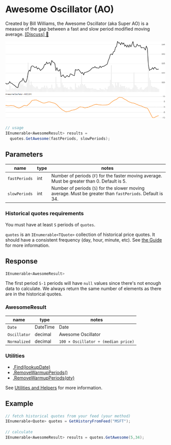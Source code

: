 ﻿# Awesome Oscillator (AO)

Created by Bill Williams, the Awesome Oscillator (aka Super AO) is a measure of the gap between a fast and slow period modified moving average.
[[Discuss] :speech_balloon:](https://github.com/DaveSkender/Stock.Indicators/discussions/282 "Community discussion about this indicator")

![image](chart.png)

```csharp
// usage
IEnumerable<AwesomeResult> results =
  quotes.GetAwesome(fastPeriods, slowPeriods);  
```

## Parameters

| name | type | notes
| -- |-- |--
| `fastPeriods` | int | Number of periods (`F`) for the faster moving average.  Must be greater than 0.  Default is 5.
| `slowPeriods` | int | Number of periods (`S`) for the slower moving average.  Must be greater than `fastPeriods`.  Default is 34.

### Historical quotes requirements

You must have at least `S` periods of `quotes`.

`quotes` is an `IEnumerable<TQuote>` collection of historical price quotes.  It should have a consistent frequency (day, hour, minute, etc).  See [the Guide](../../docs/GUIDE.md#historical-quotes) for more information.

## Response

```csharp
IEnumerable<AwesomeResult>
```

The first period `S-1` periods will have `null` values since there's not enough data to calculate.  We always return the same number of elements as there are in the historical quotes.

### AwesomeResult

| name | type | notes
| -- |-- |--
| `Date` | DateTime | Date
| `Oscillator` | decimal | Awesome Oscillator
| `Normalized` | decimal | `100 × Oscillator ÷ (median price)`

### Utilities

- [.Find(lookupDate)](../../docs/UTILITIES.md#find-indicator-result-by-date)
- [.RemoveWarmupPeriods()](../../docs/UTILITIES.md#remove-warmup-periods)
- [.RemoveWarmupPeriods(qty)](../../docs/UTILITIES.md#remove-warmup-periods)

See [Utilities and Helpers](../../docs/UTILITIES.md#content) for more information.

## Example

```csharp
// fetch historical quotes from your feed (your method)
IEnumerable<Quote> quotes = GetHistoryFromFeed("MSFT");

// calculate
IEnumerable<AwesomeResult> results = quotes.GetAwesome(5,34);
```
